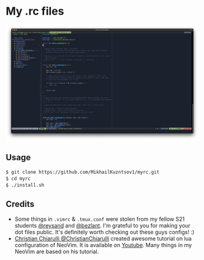# My .rc files

![nvim_sample_screen](assets/nvim_sample_screen.png)

## Usage

``` bash
$ git clone https://github.com/MikhailKuzntsov1/myrc.git
$ cd myrc
$ ./install.sh
```

## Credits
- Some things in `.vimrc` & `.tmux.conf` were stolen from my fellow S21 students 
[@reysand](https://github.com/reysand/dotfiles) and [@bezlant](https://github.com/bezlant). 
I'm grateful to you for making your dot files public.
It's definitely worth checking out these guys configs! :)
- [Christian Chiarulli @ChristianChiarulli](https://github.com/ChristianChiarulli) created awesome
tutorial on lua configuration of NeoVim. It is available on [Youtube](https://www.youtube.com/watch?v=ctH-a-1eUME&t=9s&ab_channel=chris%40machine). Many things in my NeoVim
are based on his tutorial.
